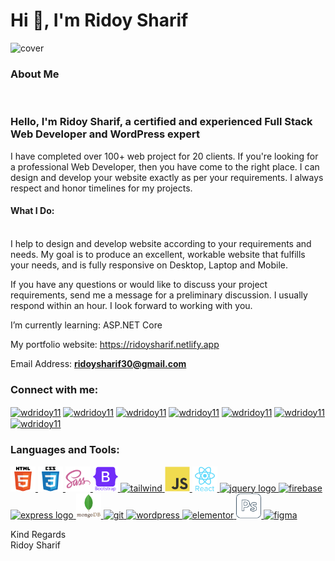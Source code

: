 <h1>Hi 👋, I'm Ridoy Sharif</h1>
<img src="https://github.com/wdridoy11/web-icon/blob/main/webdeveloper.png?raw=true" alt="cover" />
<h3>About Me </h3><br/> 
<h3>Hello, I'm Ridoy Sharif, a certified and experienced Full Stack Web Developer and WordPress expert</h3>

I have completed over 100+ web project for 20 clients. If you're looking for a professional Web Developer, then you have come to the right place. I can design and develop your website exactly as per your requirements. I always respect and honor timelines for my projects.<br/>
<h4>What I Do:</h4><br/> 
I help to design and develop website according to your requirements and needs. My goal is to produce an excellent, workable website that fulfills your needs, and is fully responsive on Desktop, Laptop and Mobile.
<br/>

If you have any questions or would like to discuss your project requirements, send me a message for a preliminary discussion. I usually respond within an hour. I look forward to working with you.
<br/>

I’m currently learning: ASP.NET Core

My portfolio website: https://ridoysharif.netlify.app

Email Address: **ridoysharif30@gmail.com**

<h3 align="left">Connect with me:</h3>
<p align="left">
<a href="https://fb.com/wdridoy11" target="blank"><img align="center" src="https://raw.githubusercontent.com/rahuldkjain/github-profile-readme-generator/master/src/images/icons/Social/facebook.svg" alt="wdridoy11" height="30" width="40" /></a>
<a href="https://twitter.com/wdridoy11" target="blank"><img align="center" src="https://raw.githubusercontent.com/rahuldkjain/github-profile-readme-generator/master/src/images/icons/Social/twitter.svg" alt="wdridoy11" height="30" width="40" /></a>
<a href="https://instagram.com/wdridoy11" target="blank"><img align="center" src="https://raw.githubusercontent.com/rahuldkjain/github-profile-readme-generator/master/src/images/icons/Social/instagram.svg" alt="wdridoy11" height="30" width="40" /></a>
<a href="https://linkedin.com/in/wdridoy11" target="blank"><img align="center" src="https://raw.githubusercontent.com/rahuldkjain/github-profile-readme-generator/master/src/images/icons/Social/linked-in-alt.svg" alt="wdridoy11" height="30" width="40" /></a>
<a href="https://www.behance.net/wdridoy11" target="blank"><img align="center" src="https://raw.githubusercontent.com/rahuldkjain/github-profile-readme-generator/master/src/images/icons/Social/behance.svg" alt="wdridoy11" height="30" width="40" /></a>
<a href="https://dribbble.com/wdridoy11" target="blank"><img align="center" src="https://raw.githubusercontent.com/rahuldkjain/github-profile-readme-generator/master/src/images/icons/Social/dribbble.svg" alt="wdridoy11" height="30" width="40" /></a>
<a href="https://stackoverflow.com/users/wdridoy11" target="blank"><img align="center" src="https://raw.githubusercontent.com/rahuldkjain/github-profile-readme-generator/master/src/images/icons/Social/stack-overflow.svg" alt="wdridoy11" height="30" width="40" /></a>
</p>

<h3 align="left">Languages and Tools:</h3>
<p align="left">
   <a href="https://www.w3.org/html/" target="_blank" rel="noreferrer">
      <img src="https://raw.githubusercontent.com/devicons/devicon/master/icons/html5/html5-original-wordmark.svg"
         alt="html5" width="40" height="40" />
   </a>
   <a href="https://www.w3schools.com/css/" target="_blank" rel="noreferrer">
      <img src="https://raw.githubusercontent.com/devicons/devicon/master/icons/css3/css3-original-wordmark.svg"
         alt="css3" width="40" height="40" />
   </a>
   <a href="https://sass-lang.com" target="_blank" rel="noreferrer">
      <img src="https://raw.githubusercontent.com/devicons/devicon/master/icons/sass/sass-original.svg" alt="sass"
         width="40" height="40" />
   </a>
      <a href="https://getbootstrap.com" target="_blank" rel="noreferrer">
      <img src="https://raw.githubusercontent.com/devicons/devicon/master/icons/bootstrap/bootstrap-plain-wordmark.svg"
         alt="bootstrap" width="40" height="40" />
   </a>
   <a href="https://tailwindcss.com/" target="_blank" rel="noreferrer"> 
       <img src="https://www.vectorlogo.zone/logos/tailwindcss/tailwindcss-icon.svg" alt="tailwind" width="40" height="40"/> 
   </a>
   <a href="https://developer.mozilla.org/en-US/docs/Web/JavaScript" target="_blank" rel="noreferrer">
      <img src="https://raw.githubusercontent.com/devicons/devicon/master/icons/javascript/javascript-original.svg"
         alt="javascript" width="40" height="40" />
   </a>
      <a href="https://reactjs.org/" target="_blank" rel="noreferrer">
      <img src="https://raw.githubusercontent.com/devicons/devicon/master/icons/react/react-original-wordmark.svg"
         alt="react" width="40" height="40" />
   </a>
   <a href="https://jquery.com/" target="_blank" rel="noreferrer"> 
         <img src="https://cdn.jsdelivr.net/gh/devicons/devicon/icons/jquery/jquery-original.svg" height="40" alt="jquery logo"  />
    </a> 
      <a href="https://firebase.google.com/" target="_blank" rel="noreferrer"> 
        <img src="https://www.vectorlogo.zone/logos/firebase/firebase-icon.svg" alt="firebase" width="40" height="40"/> 
      </a> 
     <a href="https://expressjs.com/" target="_blank" rel="noreferrer"> 
         <img src="https://itproger.com/intensive/img/express.png" height="40" alt="express logo"  />
       </a> 
      <a href="https://www.mongodb.com/" target="_blank" rel="noreferrer"> 
         <img src="https://raw.githubusercontent.com/devicons/devicon/master/icons/mongodb/mongodb-original-wordmark.svg" alt="mongodb" width="40" height="40"/> 
      </a>
   <a href="https://git-scm.com/" target="_blank" rel="noreferrer">
      <img src="https://www.vectorlogo.zone/logos/git-scm/git-scm-icon.svg" alt="git" width="40" height="40" />
   </a>
   <a href="https://wordpress.org" target="_blank" rel="noreferrer">
      <img
         src="https://upload.wikimedia.org/wikipedia/commons/thumb/9/98/WordPress_blue_logo.svg/2048px-WordPress_blue_logo.svg.png"
         alt="wordpress" width="40" height="40" />
   </a>
   <a href="https://elementor.com/" target="_blank" rel="noreferrer">
      <img src="https://elementor.com/marketing/wp-content/uploads/2021/10/Elementor-Logo-Symbol-Red.png"
         alt="elementor" width="40" height="40" />
   </a>
   <a href="https://www.photoshop.com/en" target="_blank" rel="noreferrer">
      <img src="https://raw.githubusercontent.com/devicons/devicon/master/icons/photoshop/photoshop-line.svg"
         alt="photoshop" width="40" height="40" />
   </a>
   <a href="https://www.figma.com/" target="_blank" rel="noreferrer"> 
      <img src="https://www.vectorlogo.zone/logos/figma/figma-icon.svg" alt="figma" width="40" height="40"/> 
   </a>
</p>

<p>
Kind Regards<br/>
Ridoy Sharif
</p>
